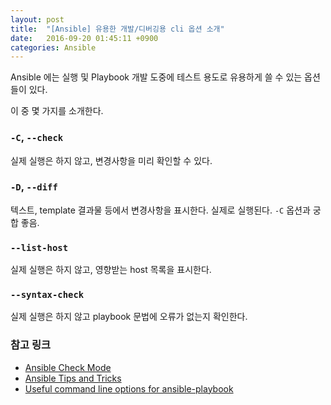 ```yaml
---
layout: post
title:  "[Ansible] 유용한 개발/디버깅용 cli 옵션 소개"
date:   2016-09-20 01:45:11 +0900
categories: Ansible
---
```


Ansible 에는 실행 및 Playbook 개발 도중에 테스트 용도로 유용하게 쓸 수 있는 옵션들이 있다.

이 중 몇 가지를 소개한다.

### `-C`, `--check`
실제 실행은 하지 않고, 변경사항을 미리 확인할 수 있다.

### `-D`, `--diff`
텍스트, template 결과물 등에서 변경사항을 표시한다. 실제로 실행된다.
`-C` 옵션과 궁합 좋음.

### `--list-host`
실제 실행은 하지 않고, 영향받는 host 목록을 표시한다.

### `--syntax-check`
실제 실행은 하지 않고 playbook 문법에 오류가 없는지 확인한다.

### 참고 링크
- [Ansible Check Mode](http://docs.ansible.com/ansible/playbooks_checkmode.html)
- [Ansible Tips and Tricks](http://docs.ansible.com/ansible/playbooks_intro.html#tips-and-tricks)
- [Useful command line options for ansible-playbook](https://liquidat.wordpress.com/2016/02/29/useful-options-ansible-cli/)
